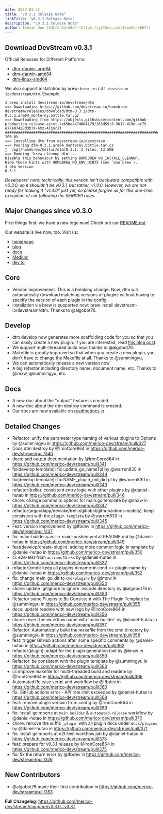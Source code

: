 ```yaml
---
date: 2022-03-31
title: "v0.3.1 Release Note"
linkTitle: "v0.3.1 Release Note"
description: "v0.3.1 Release Note"
author: Tiexin Guo ([@IronCore864](https://github.com/IronCore864))
---
```


## Download DevStream v0.3.1

Official Releases for Different Platforms:

- [dtm-darwin-arm64](https://devstream.gateway.scarf.sh/releases/v0.3.1/dtm-darwin-arm64)
- [dtm-darwin-amd64](https://devstream.gateway.scarf.sh/releases/v0.3.1/dtm-darwin-amd64)
- [dtm-linux-amd64](https://devstream.gateway.scarf.sh/releases/v0.3.1/dtm-linux-amd64)

We also support installation by brew: `brew install devstream-io/devstream/dtm`. Example:
```shell
$ brew install devstream-io/devstream/dtm
==> Downloading https://github.com/devstream-io/homebrew-devstream/releases/download/dtm-0.3.1/dtm-0.3.1.arm64_monterey.bottle.tar.gz
==> Downloading from https://objects.githubusercontent.com/github-production-release-asset-2e65be/474804179/268d59c6-9b12-419e-ac75-e77e87428d3b?X-Amz-Algorit
######################################################################## 100.0%
==> Installing dtm from devstream-io/devstream
==> Pouring dtm-0.3.1.arm64_monterey.bottle.tar.gz
🍺  /opt/homebrew/Cellar/dtm/0.3.1: 3 files, 13.5MB
==> Running `brew cleanup dtm`...
Disable this behaviour by setting HOMEBREW_NO_INSTALL_CLEANUP.
Hide these hints with HOMEBREW_NO_ENV_HINTS (see `man brew`).
$ dtm version
0.3.1
```

_Developers' note: technically, this version isn't backward compatible with v0.3.0; so it shouldn't be v0.3.1, but rather, v1.0.0. However, we are not ready for making it "v1.0.0" just yet, so please forgive us for this one-time exception of not following the SEMVER rules._

## Major Changes since v0.3.0

First things first: we have a new logo now! Check out our [README.md](https://github.com/merico-dev/stream#readme=).

Our website is live now, too. Visit us:
- [homepage](https://dtm.dev/)
- [blog](https://blog.dtm.dev/)
- [docs](https://docs.dtm.dev/en/latest/)
- [Medium](https://medium.com/devstream)
- [dev.to](https://dev.to/devstream)

## Core

- Version improvement. This is a breaking change. Now, dtm will automatically download matching versions of plugins without having to specify the version of each plugin in the config.
- Installation via brew is supported now: brew install devstream-io/devstream/dtm. Thanks to @algobot76.

## Develop
- dtm develop now generates more scaffolding code for you so that you can easily create a new plugin. If you are interested, read [this blog post](https://blog.dtm.dev/post/2022-03/creating-a-plugin/).
- We support multi-threaded build now, thanks to @algobot76.
- Makefile is greatly improved so that when you create a new plugin, you don't have to change the Makefile at all. Thanks to @summingyu.
- We can automatically release a new version now.
- A big refactor including directory name, document name, etc. Thanks to @imxw, @summingyu, etc.

## Docs
- A new doc about the "output" feature is created.
- A new doc about the dtm destroy command is created.
- Our docs are now available on [readthedocs.io](https://docs.dtm.dev/en/latest/)

## Detailed Changes
* Refactor: unify the parameter type naming of various plugins to Options by @summingyu in https://github.com/merico-dev/stream/pull/327
* Docs dtm destroy by @IronCore864 in https://github.com/merico-dev/stream/pull/340
* docs: add output documentation by @IronCore864 in https://github.com/merico-dev/stream/pull/341
* fix(develop template): fix update_go_nameTpl by @warren830 in https://github.com/merico-dev/stream/pull/344
* fix(develop template): fix NAME_plugin_md_dirTpl by @warren830 in https://github.com/merico-dev/stream/pull/343
* refactor(trello): consistent entry logic with other plugins by @daniel-hutao in https://github.com/merico-dev/stream/pull/346
* chore: change params to options for main.go template by @imxw in https://github.com/merico-dev/stream/pull/347
* refactor(argocdapp/devlake/trello/gitlabci/githubactions-nodejs): keep consistent with the `plugin template` by @warren830 in https://github.com/merico-dev/stream/pull/345
* Feat: version improvement by @lfbdev in https://github.com/merico-dev/stream/pull/337
* fix: main-builder.yaml -> main-pushed.yml at README.md by @daniel-hutao in https://github.com/merico-dev/stream/pull/349
* feat(develop/create-plugin): adding more common logic in template by @daniel-hutao in https://github.com/merico-dev/stream/pull/350
* ci: e2e-test from `actions` to `eks` by @daniel-hutao in https://github.com/merico-dev/stream/pull/322
* refactor(cmd): keep all plugins dirname-in-cmd == plugin-name by @daniel-hutao in https://github.com/merico-dev/stream/pull/352
* fix: change main_go_dir to `cmd/plugin/` by @imxw in https://github.com/merico-dev/stream/pull/354
* chore: update .gitignore to ignore .vscode directory by @algobot76 in https://github.com/merico-dev/stream/pull/353
* Refactor some Plugins to Be Consistent with The Plugin Template by @summingyu in https://github.com/merico-dev/stream/pull/355
* docs: update readme with new logo by @IronCore864 in https://github.com/merico-dev/stream/pull/356
* chore: revert the workflow name with 'main builder' by @daniel-hutao in https://github.com/merico-dev/stream/pull/357
* Refactor: Automatically build the makefile from the cmd directory by @summingyu in https://github.com/merico-dev/stream/pull/358
* feat: trigger GitHub actions after some specific comments by @daniel-hutao in https://github.com/merico-dev/stream/pull/362
* refactor(plugin): adapt for the plugin generation tool by @imxw in https://github.com/merico-dev/stream/pull/359
* Refactor: be consistent with the plugin template by @summingyu in https://github.com/merico-dev/stream/pull/363
* ci: improve makefile for multi-threaded build and readme by @IronCore864 in https://github.com/merico-dev/stream/pull/366
* Automated Release script and workflow by @lfbdev in https://github.com/merico-dev/stream/pull/360
* fix: GitHub actions error - API rate limit exceeded by @daniel-hutao in https://github.com/merico-dev/stream/pull/368
* feat: remove plugin version from config by @IronCore864 in https://github.com/merico-dev/stream/pull/369
* fix: install goimports at `main builder` & `automated-release` workflow by @daniel-hutao in https://github.com/merico-dev/stream/pull/370
* chore: remove the suffix `_plugin` with all plugin docs under `docs/plugins` by @daniel-hutao in https://github.com/merico-dev/stream/pull/371
* fix: install goimports at e2t-test workflow job by @daniel-hutao in https://github.com/merico-dev/stream/pull/373
* feat: prepare for v0.3.1 release by @IronCore864 in https://github.com/merico-dev/stream/pull/375
* fix: fix the return error by @lfbdev in https://github.com/merico-dev/stream/pull/376

## New Contributors
* @algobot76 made their first contribution in https://github.com/merico-dev/stream/pull/353

**Full Changelog**: https://github.com/merico-dev/stream/compare/v0.3.0...v0.3.1